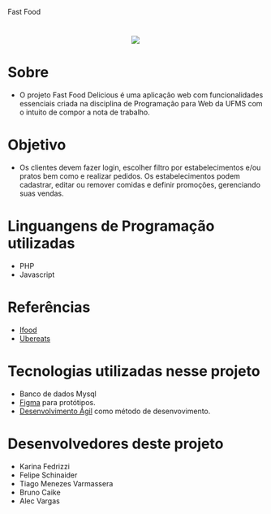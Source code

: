 Fast Food
<h1 align="center">
<img src="https://lh3.googleusercontent.com/2GCdQcwy7lGjL1qcV51fpCJTFWx-FFUZSmuJySfQnOT0T1ucQBfbrBh_idKkYQeUm-AfYU0=s170">
</h1>


# Sobre

* O projeto Fast Food Delicious é uma aplicação web com
funcionalidades essenciais criada
na disciplina de Programação para Web da UFMS
com o intuito de compor a nota de trabalho.

# Objetivo

 * Os clientes devem fazer login,
escolher filtro por estabelecimentos e/ou pratos
bem como e realizar pedidos. Os estabelecimentos podem cadastrar, editar
ou remover comidas e definir promoções, gerenciando
suas vendas.

# Linguangens de Programação utilizadas

 * PHP
 * Javascript
 

# Referências

* [Ifood](https://www.ifood.com.br/)
* [Ubereats](ubereats.com)

# Tecnologias utilizadas nesse projeto

* Banco de dados Mysql 
* [Figma](https://www.figma.com/) para protótipos.
* [Desenvolvimento Ágil](https://www.desenvolvimentoagil.com.br/) como método de desenvovimento.


# Desenvolvedores deste projeto

* Karina Fedrizzi
* Felipe Schinaider
* Tiago Menezes Varmassera
* Bruno Caike
* Alec Vargas
